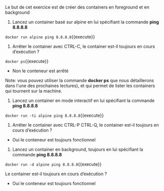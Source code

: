 Le but de cet exercice est de créer des containers en foreground et en
background

1.  Lancez un container basé sur alpine en lui spécifiant la commande **ping 8.8.8.8**

`docker run alpine ping 8.8.8.8`{{execute}}

1.  Arrêter le container avec CTRL-C, le container est-il toujours en cours d’exécution ?

`docker ps`{{execute}}

- Non le conteneur est arrêté

Note: vous pouvez utiliser la commande **docker ps** que nous
détaillerons dans l'une des prochaines lectures), et qui permet de
lister les containers qui tournent sur la machine.

1.  Lancez un container en mode interactif en lui spécifiant la commande **ping 8.8.8.8**

`docker run -ti alpine ping 8.8.8.8`{{execute}}

1.  Arrêter le container avec CTRL-P CTRL-Q, le container est-il toujours en cours d’exécution ?

- Oui le conteneur est toujours fonctionnel

1.  Lancez un container en background, toujours en lui spécifiant la commande **ping 8.8.8.8**

`docker run -d alpine ping 8.8.8.8`{{execute}}

Le container est-il toujours en cours d’exécution ?
  
-   Oui le conteneur est toujours fonctionnel
